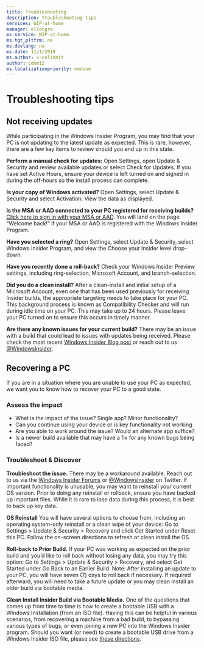 ```yaml
---
title: Troubleshooting 
description: Troubleshooting tips 
services: WIP-at-home
manager: eliotgra
ms.service: WIP-at-home
ms.tgt_pltfrm: na
ms.devlang: na
ms.date: 11/1/2018
ms.author: v-colinmit
author: cdmm12
ms.localizationpriority: medium
---
```


# Troubleshooting tips 

## Not receiving updates
While participating in the Windows Insider Program, you may find that your PC is not updating to the latest update as expected. This is rare, however, there are a few key items to review should you end up in this state.

__Perform a manual check for updates:__ Open Settings, open Update & Security and review available updates or select Check for Updates. If you have set Active Hours, ensure your device is left turned on and signed in during the off-hours so the install process can complete.

__Is your copy of Windows activated?__ Open Settings, select Update & Security and select Activation. View the data as displayed.

__Is the MSA or AAD connected to your PC registered for receiving builds?__ [Click here to sign in with your MSA or AAD](https://insider.windows.com/en-us/insidersigninboth/). You will land on the page “Welcome back!” if your MSA or AAD is registered with the Windows Insider Program.

__Have you selected a ring?__ Open Settings, select Update & Security, select Windows Insider Program, and view the Choose your Insider level drop-down.

__Have you recently done a roll-back?__ Check your Windows Insider Preview settings, including ring-selection, Microsoft Account, and branch-selection.

__Did you do a clean install?__ After a clean-install and initial setup of a Microsoft Account, even one that has been used previously for receiving Insider builds, the appropriate targeting needs to take place for your PC. This background process is known as Compatibility Checker and will run during idle time on your PC.  This may take up to 24 hours.  Please leave your PC turned on to ensure this occurs in timely manner.

__Are there any known issues for your current build?__ There may be an issue with a build that could lead to issues with updates being received.  Please check the most recent [Windows Insider Blog post](https://blogs.windows.com/blog/tag/windows-insider-program/) or reach out to us [@WindowsInsider](http://twitter.com/windowsinsider/).

## Recovering a PC
If you are in a situation where you are unable to use your PC as expected, we want you to know how to recover your PC to a good state.

### Assess the impact
* What is the impact of the issue? Single app?  Minor functionality? 
* Can you continue using your device or is key functionality not working
* Are you able to work around the issue? Would an alternate app suffice? 
* Is a newer build available that may have a fix for any known bugs being faced?

### Troubleshoot & Discover
__Troubleshoot the issue.__ There may be a workaround available. Reach out to us via the [Windows Insider Forums](https://answers.microsoft.com/en-us/insider/forum/insider_wintp-insiderplat_pc?sort=lastreplydate&dir=desc&tab=threads&status=all&mod=&modAge=&advFil=&postedAfter=&postedBefore=&threadType=all&tm=1475533679179) or [@WindowsInsider](http://twitter.com/windowsinsider) on Twitter. If important functionality is unusable, you may want to reinstall your current OS version. Prior to doing any reinstall or rollback, ensure you have backed up important files.  While it is rare to lose data during this process, it is best to back up key data.

__OS Reinstall__ You will have several options to choose from, including an operating system-only reinstall or a clean wipe of your device: Go to Settings > Update & Security > Recovery and click Get Started under Reset this PC. Follow the on-screen directions to refresh or clean install the OS.

__Roll-back to Prior Build.__ If your PC was working as expected on the prior build and you’d like to roll back without losing any data, you may try this option: Go to Settings > Update & Security > Recovery, and select Get Started under Go Back to an Earlier Build.
Note: After installing an update to your PC, you will have seven (7) days to roll back if necessary.  If required afterward, you will need to take a future update or you may clean install an older build via bootable media.

__Clean Install Insider Build via Bootable Media.__ One of the questions that comes up from time to time is how to create a bootable USB with a Windows Installation (from an ISO file).  Having this can be helpful in various scenarios, from recovering a machine from a bad build, to bypassing various types of bugs, or even joining a new PC into the Windows Insider program.
Should you want (or need) to create a bootable USB drive from a Windows Insider ISO file, please see [these directions](https://answers.microsoft.com/en-us/insider/forum/insider_wintp-insider_install-insiderplat_pc/creating-a-bootable-usb-for-windows-insider-isos/9ebe3cbc-3c8b-4052-9484-0b7cc9b63bec?tm=1519414191218).
